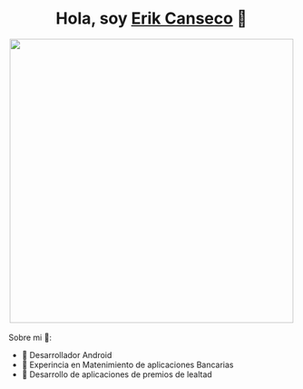 <div align="center">
    <h1 align="center">Hola, soy <a href="www.linkedin.com/in/erik-canseco-perez-7a371760">Erik Canseco</a> 👋 </h1>
</div>
<div align="center">
    <img src="https://i.imgur.com/f4G79QJ.png" height="500px">
</div>
<br>
Sobre mi 🧑:
<div>
    <ul>
        <li>🌱 Desarrollador Android</li>
        <li>🌱 Experincia en Matenimiento de aplicaciones Bancarias</li>
        <li>🌱 Desarrollo de aplicaciones de premios de lealtad</li>
    </ul>
</div>
